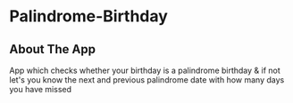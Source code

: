 # Palindrome-Birthday

## About The App
App which checks whether your birthday is a palindrome birthday & if not let's you know the next and previous palindrome date with how many days you have missed
